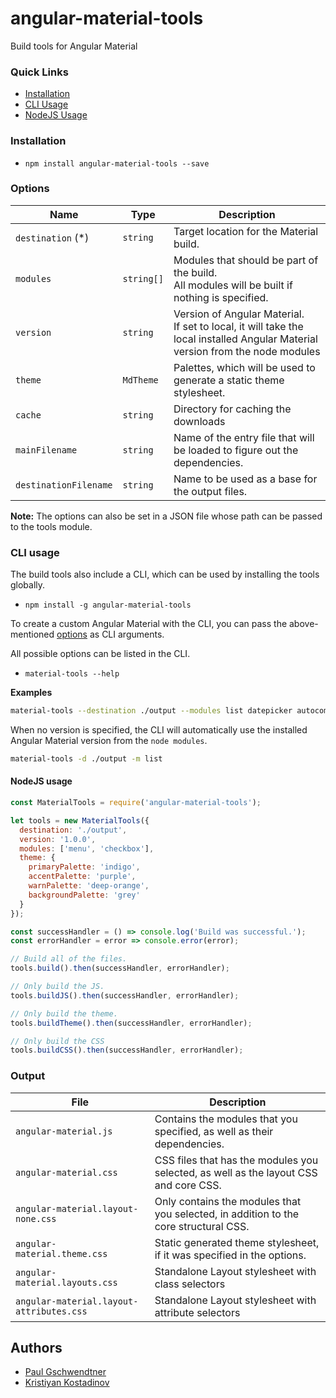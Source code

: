 # angular-material-tools
Build tools for Angular Material

### Quick Links
- [Installation](#installation)
- [CLI Usage](#cli-usage)
- [NodeJS Usage](#nodejs-usage)

### Installation
- `npm install angular-material-tools --save`

### Options

|          Name         	|    Type    |                             Description                                    |
| ----------------------- | ---------- | -------------------------------------------------------------------------- |
| `destination` (*)      	| `string` 	 | Target location for the Material build.                                    |
| `modules`             	| `string[]` | Modules that should be part of the build.<br/> All modules will be built if nothing is specified.                                                                                                          |
| `version`             	| `string`	 | Version of Angular Material.<br/> If set to local, it will take the local installed Angular Material version from the node modules                                                                              |
| `theme`               	| `MdTheme`	 | Palettes, which will be used to generate a static theme stylesheet.        |
| `cache`               	| `string`	 | Directory for caching the downloads                                        |
| `mainFilename`        	| `string` 	 | Name of the entry file that will be loaded to figure out the dependencies. |
| `destinationFilename` 	| `string` 	 | Name to be used as a base for the output files.                            |

**Note:** The options can also be set in a JSON file whose path can be passed to the tools module.

### CLI usage
The build tools also include a CLI, which can be used by installing the tools globally.
- `npm install -g angular-material-tools`

To create a custom Angular Material with the CLI, you can pass the above-mentioned [options](#options) as CLI arguments.

All possible options can be listed in the CLI.
- `material-tools --help`

**Examples**
```bash
material-tools --destination ./output --modules list datepicker autocomplete --version 1.0.0
```

When no version is specified, the CLI will automatically use the installed Angular Material version from the `node modules`.
```bash
material-tools -d ./output -m list
```

#### NodeJS usage
```js
const MaterialTools = require('angular-material-tools');

let tools = new MaterialTools({
  destination: './output',
  version: '1.0.0',
  modules: ['menu', 'checkbox'],
  theme: {
    primaryPalette: 'indigo',
    accentPalette: 'purple',
    warnPalette: 'deep-orange',
    backgroundPalette: 'grey'
  }
});

const successHandler = () => console.log('Build was successful.');
const errorHandler = error => console.error(error);

// Build all of the files.
tools.build().then(successHandler, errorHandler);

// Only build the JS.
tools.buildJS().then(successHandler, errorHandler);

// Only build the theme.
tools.buildTheme().then(successHandler, errorHandler);

// Only build the CSS
tools.buildCSS().then(successHandler, errorHandler);
```

### Output
|                   File                   |                                   Description                                        |
| ---------------------------------------- | ------------------------------------------------------------------------------------ |
| `angular-material.js`                    | Contains the modules that you specified, as well as their dependencies.              |
| `angular-material.css`                   | CSS files that has the modules you selected, as well as the layout CSS and core CSS. |
| `angular-material.layout-none.css`       | Only contains the modules that you selected, in addition to the core structural CSS. |
| `angular-material.theme.css`             | Static generated theme stylesheet, if it was specified in the options.               |
| `angular-material.layouts.css`           | Standalone Layout stylesheet with class selectors                                    |
| `angular-material.layout-attributes.css` | Standalone Layout stylesheet with attribute selectors                                |

## Authors
* [Paul Gschwendtner](https://github.com/DevVersion)
* [Kristiyan Kostadinov](https://github.com/crisbeto)
